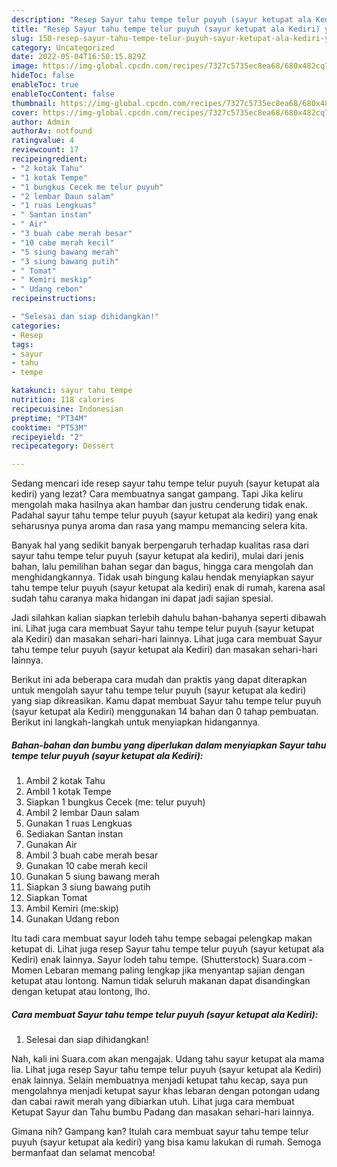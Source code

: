 ```yaml
---
description: "Resep Sayur tahu tempe telur puyuh (sayur ketupat ala Kediri) yang Sempurna, Buat Buka Puasa}"
title: "Resep Sayur tahu tempe telur puyuh (sayur ketupat ala Kediri) yang Sempurna, Buat Buka Puasa}"
slug: 150-resep-sayur-tahu-tempe-telur-puyuh-sayur-ketupat-ala-kediri-yang-sempurna-buat-buka-puasa
category: Uncategorized
date: 2022-05-04T16:50:15.829Z
image: https://img-global.cpcdn.com/recipes/7327c5735ec8ea68/680x482cq70/sayur-tahu-tempe-telur-puyuh-sayur-ketupat-ala-kediri-foto-resep-utama.jpg
hideToc: false
enableToc: true
enableTocContent: false
thumbnail: https://img-global.cpcdn.com/recipes/7327c5735ec8ea68/680x482cq70/sayur-tahu-tempe-telur-puyuh-sayur-ketupat-ala-kediri-foto-resep-utama.jpg
cover: https://img-global.cpcdn.com/recipes/7327c5735ec8ea68/680x482cq70/sayur-tahu-tempe-telur-puyuh-sayur-ketupat-ala-kediri-foto-resep-utama.jpg
author: Admin
authorAv: notfound
ratingvalue: 4
reviewcount: 17
recipeingredient:
- "2 kotak Tahu"
- "1 kotak Tempe"
- "1 bungkus Cecek me telur puyuh"
- "2 lembar Daun salam"
- "1 ruas Lengkuas"
- " Santan instan"
- " Air"
- "3 buah cabe merah besar"
- "10 cabe merah kecil"
- "5 siung bawang merah"
- "3 siung bawang putih"
- " Tomat"
- " Kemiri meskip"
- " Udang rebon"
recipeinstructions:

- "Selesai dan siap dihidangkan!"
categories:
- Resep
tags:
- sayur
- tahu
- tempe

katakunci: sayur tahu tempe 
nutrition: 118 calories
recipecuisine: Indonesian
preptime: "PT34M"
cooktime: "PT53M"
recipeyield: "2"
recipecategory: Dessert

---
```



Sedang mencari ide resep sayur tahu tempe telur puyuh (sayur ketupat ala kediri) yang lezat? Cara membuatnya sangat gampang. Tapi Jika keliru mengolah maka hasilnya akan hambar dan justru cenderung tidak enak. Padahal sayur tahu tempe telur puyuh (sayur ketupat ala kediri) yang enak seharusnya punya aroma dan rasa yang mampu memancing selera kita.


Banyak hal yang sedikit banyak berpengaruh terhadap kualitas rasa dari sayur tahu tempe telur puyuh (sayur ketupat ala kediri), mulai dari jenis bahan, lalu pemilihan bahan segar dan bagus, hingga cara mengolah dan menghidangkannya. Tidak usah bingung kalau hendak menyiapkan sayur tahu tempe telur puyuh (sayur ketupat ala kediri) enak di rumah, karena asal sudah tahu caranya maka hidangan ini dapat jadi sajian spesial.

Jadi silahkan kalian siapkan terlebih dahulu bahan-bahanya seperti dibawah ini. Lihat juga cara membuat Sayur tahu tempe telur puyuh (sayur ketupat ala Kediri) dan masakan sehari-hari lainnya. Lihat juga cara membuat Sayur tahu tempe telur puyuh (sayur ketupat ala Kediri) dan masakan sehari-hari lainnya.


Berikut ini ada beberapa cara mudah dan praktis yang dapat diterapkan untuk mengolah sayur tahu tempe telur puyuh (sayur ketupat ala kediri) yang siap dikreasikan. Kamu dapat membuat Sayur tahu tempe telur puyuh (sayur ketupat ala Kediri) menggunakan 14 bahan dan 0 tahap pembuatan. Berikut ini langkah-langkah untuk menyiapkan hidangannya.

<!--inarticleads1-->

##### Bahan-bahan dan bumbu yang diperlukan dalam menyiapkan Sayur tahu tempe telur puyuh (sayur ketupat ala Kediri):

1. Ambil 2 kotak Tahu
1. Ambil 1 kotak Tempe
1. Siapkan 1 bungkus Cecek (me: telur puyuh)
1. Ambil 2 lembar Daun salam
1. Gunakan 1 ruas Lengkuas
1. Sediakan  Santan instan
1. Gunakan  Air
1. Ambil 3 buah cabe merah besar
1. Gunakan 10 cabe merah kecil
1. Gunakan 5 siung bawang merah
1. Siapkan 3 siung bawang putih
1. Siapkan  Tomat
1. Ambil  Kemiri (me:skip)
1. Gunakan  Udang rebon


Itu tadi cara membuat sayur lodeh tahu tempe sebagai pelengkap makan ketupat di. Lihat juga resep Sayur tahu tempe telur puyuh (sayur ketupat ala Kediri) enak lainnya. Sayur lodeh tahu tempe. (Shutterstock) Suara.com - Momen Lebaran memang paling lengkap jika menyantap sajian dengan ketupat atau lontong. Namun tidak seluruh makanan dapat disandingkan dengan ketupat atau lontong, lho. 

<!--inarticleads2-->

##### Cara membuat Sayur tahu tempe telur puyuh (sayur ketupat ala Kediri):


1. Selesai dan siap dihidangkan!

Nah, kali ini Suara.com akan mengajak. Udang tahu sayur ketupat ala mama lia. Lihat juga resep Sayur tahu tempe telur puyuh (sayur ketupat ala Kediri) enak lainnya. Selain membuatnya menjadi ketupat tahu kecap, saya pun mengolahnya menjadi ketupat sayur khas lebaran dengan potongan udang dan cabai rawit merah yang dibiarkan utuh. Lihat juga cara membuat Ketupat Sayur dan Tahu bumbu Padang dan masakan sehari-hari lainnya. 

Gimana nih? Gampang kan? Itulah cara membuat sayur tahu tempe telur puyuh (sayur ketupat ala kediri) yang bisa kamu lakukan di rumah. Semoga bermanfaat dan selamat mencoba!
